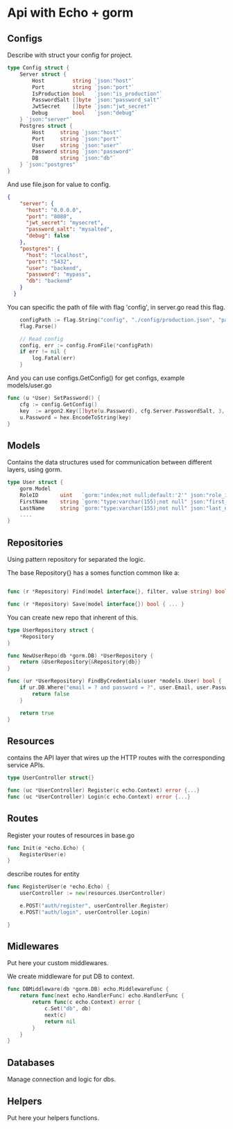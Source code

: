 # Api with Echo + gorm

## Configs
Describe with struct your config for project.

```go
type Config struct {
	Server struct {
		Host         string `json:"host"`
		Port         string `json:"port"`
		IsProduction bool   `json:"is_production"`
		PasswordSalt []byte `json:"password_salt"`
		JwtSecret    []byte `json:"jwt_secret"`
		Debug        bool   `json:"debug"`
	} `json:"server"`
	Postgres struct {
		Host     string `json:"host"`
		Port     string `json:"port"`
		User     string `json:"user"`
		Password string `json:"password"`
		DB       string `json:"db"`
	} `json:"postgres"`
}
```

And use file.json for value to config.

```json
{
    "server": {
      "host": "0.0.0.0",
      "port": "8080",
      "jwt_secret": "mysecret",
      "password_salt": "mysalted",
      "debug": false
    },
    "postgres": {
      "host": "localhost",
      "port": "5432",
      "user": "backend",
      "password": "mypass",
      "db": "backend"
    }
  }
```

You can specific the path of file with flag 'config', in server.go read this flag.

```go
	configPath := flag.String("config", "./config/production.json", "path of the config file")
	flag.Parse()

	// Read config
	config, err := config.FromFile(*configPath)
	if err != nil {
		log.Fatal(err)
	}
```

And you can use configs.GetConfig() for get configs, example models/user.go

```go 
func (u *User) SetPassword() {
	cfg := config.GetConfig()
	key  := argon2.Key([]byte(u.Password), cfg.Server.PasswordSalt, 3, 32*1024, 4, 32)
	u.Password = hex.EncodeToString(key)
}
```

## Models
Contains the data structures used for communication between different layers, using gorm.

```go
type User struct {
	gorm.Model
	RoleID       uint   `gorm:"index;not null;default:'2'" json:"role_id,omitempty" valid:"int, required"`
	FirstName    string `gorm:"type:varchar(155);not null" json:"first_name,omitempty" valid:"required"`
	LastName     string `gorm:"type:varchar(155);not null" json:"last_name,omitempty" valid:"required"`
	....
}
```

## Repositories
Using pattern repository for separated the logic.

The base Repository{} has a somes function common like a:

```go

func (r *Repository) Find(model interface{}, filter, value string) bool {. .. }

func (r *Repository) Save(model interface{}) bool { ... }

```

You can create new repo that inherent of this.

```go
type UserRepository struct {
	*Repository
}

func NewUserRepo(db *gorm.DB) *UserRepository {
	return &UserRepository{&Repository{db}}
}

func (ur *UserRepository) FindByCredentials(user *models.User) bool {
	if ur.DB.Where("email = ? and password = ?", user.Email, user.Password).First(&user).RecordNotFound() {
		return false
	}

	return true
}

```

## Resources
contains the API layer that wires up the HTTP routes with the corresponding service APIs.

```go
type UserController struct{}

func (uc *UserController) Register(c echo.Context) error {...}
func (uc *UserController) Login(c echo.Context) error {...}
```

## Routes
Register your routes of resources in base.go
```go
func Init(e *echo.Echo) {
	RegisterUser(e)
}
```

describe routes for entity

```go
func RegisterUser(e *echo.Echo) {
	userController := new(resources.UserController)

	e.POST("auth/register", userController.Register)
	e.POST("auth/login", userController.Login)

}
```

## Midlewares 
Put here your custom middlewares.

We create middleware for put DB to context.

```go
func DBMiddleware(db *gorm.DB) echo.MiddlewareFunc {
	return func(next echo.HandlerFunc) echo.HandlerFunc {
		return func(c echo.Context) error {
			c.Set("db", db)
			next(c)
			return nil
		}
	}
}
```

## Databases

Manage connection and logic for dbs.

## Helpers

Put here your helpers functions. 
